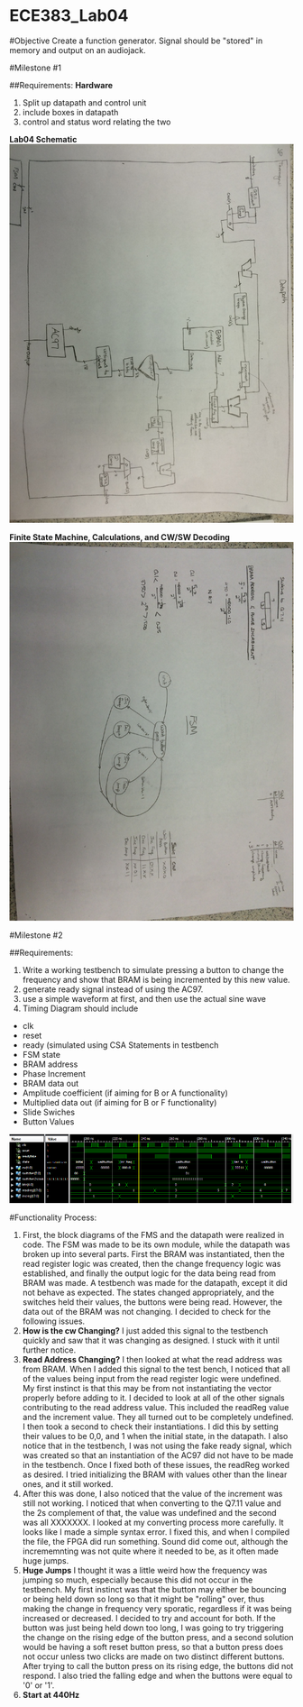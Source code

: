 # ECE383_Lab04

#Objective
Create a function generator.  Signal should be "stored" in memory and output on an audiojack.  



#Milestone #1

##Requirements: 
**Hardware**

1. Split up datapath and control unit
2. include boxes in datapath
3. control and status word relating the two

**Lab04 Schematic**
![alt tag](https://raw.githubusercontent.com/JohnTerragnoli/ECE383_Lab04/master/Pictures/Datapath.JPG "Datapath schematic")

**Finite State Machine, Calculations, and CW/SW Decoding**
![alt tag](https://raw.githubusercontent.com/JohnTerragnoli/ECE383_Lab04/master/Pictures/FSM%20and%20Calculation.JPG "fsm and calculations")


#Milestone #2

##Requirements: 

1. Write a working testbench to simulate pressing a button to change the frequency and show that BRAM is being incremented by this new value.   
2. generate ready signal instead of using the AC97. 
3. use a simple waveform at first, and then use the actual sine wave
4. Timing Diagram should include
  * clk
  * reset
  * ready (simulated using CSA Statements in testbench
  * FSM state
  * BRAM address
  * Phase Increment
  * BRAM data out
  * Amplitude coefficient (if aiming for B or A functionality)
  * Multiplied data out (if aiming for B or F functionality)
  * Slide Swiches
  * Button Values
 
![alt tag](https://raw.githubusercontent.com/JohnTerragnoli/ECE383_Lab04/master/Pictures/Inc%20and%20dec%20works.PNG "inc and dec frequ works")

#Functionality Process: 
1. First, the block diagrams of the FMS and the datapath were realized in code.  The FSM was made to be its own module, while the datapath was broken up into several parts.  First the BRAM was instantiated, then the read register logic was created, then the change frequency logic was established, and finally the output logic for the data being read from BRAM was made.  A testbench was made for the datapath, except it did not behave as expected.  The states changed appropriately, and the switches held their values, the buttons were being read.  However, the data out of the BRAM was not changing.  I decided to check for the following issues.
2. **How is the cw Changing?**
I just added this signal to the testbench quickly and saw that it was changing as designed.  I stuck with it until further notice.
3. **Read Address Changing?** 
I then looked at what the read address was from BRAM.  When I added this signal to the test bench, I noticed that all of the values being input from the read register logic were undefined.  My first instinct is that this may be from not instantiating the vector properly before adding to it. I decided to look at all of the other signals contributing to the read address value. This included the readReg value and the increment value.  They all turned out to be completely undefined.  I then took a second to check their instantiations.  I did this by setting their values to be 0,0, and 1 when the initial state, in the datapath. I also notice that in the testbench, I was not using the fake ready signal, which was created so that an instantiation of the AC97 did not have to be made in the testbench.  Once I fixed both of these issues, the readReg worked as desired.  I tried initializing the BRAM with values other than the linear ones, and it still worked.  
4. After this was done, I also noticed that the value of the increment was still not working.  I noticed that when converting to the Q7.11 value and the 2s complement of that, the value was undefined and the second was all XXXXXXX.  I looked at my converting process more carefully. It looks like I made a simple syntax error.  I fixed this, and when I compiled the file, the FPGA did run something.  Sound did come out, although the incrememnting was not quite where it needed to be, as it often made huge jumps.  
5. **Huge Jumps** I thought it was a little weird how the frequency was jumping so much, especially because this did not occur in the testbench.  My first instinct was that the button may either be bouncing or being held down so long so that it might be "rolling" over, thus making the change in frequency very sporatic, regardless if it was being increased or decreased.  I decided to try and account for both.  If the button was just being held down too long, I was going to try triggering the change on the rising edge of the button press, and a second solution would be having a soft reset button press, so that a button press does not occur unless two clicks are made on two distinct different buttons.  After trying to call the button press on its rising edge, the buttons did not respond.  I also tried the falling edge and when the buttons were equal to '0' or '1'.  
6. **Start at 440Hz**
